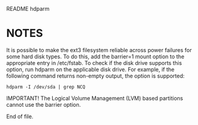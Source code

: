 README hdparm


NOTES
=====

It is possible to make the ext3 filesystem reliable across power failures for
some hard disk types.  To do this, add the barrier=1 mount option to the
appropriate entry in /etc/fstab.  To check if the disk drive supports this
option, run hdparm on the applicable disk drive.  For example, if the
following command returns non-empty output, the option is supported:

	hdparm -I /dev/sda | grep NCQ


IMPORTANT!
The Logical Volume Management (LVM) based partitions cannot use the barrier
option.


End of file.
